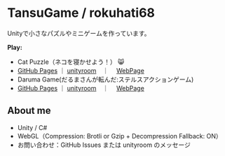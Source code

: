 # TansuGame / rokuhati68

Unityで小さなパズルやミニゲームを作っています。

**Play:**  
 - Cat Puzzle（ネコを寝かせよう！）  😸
-  [GitHub Pages](https://rokuhati68.github.io/Cat-Puzzle-Game/) ｜ [unityroom](https://unityroom.com/games/cat_puzzle)　｜　 [WebPage](https://github.com/rokuhati68/Cat-Puzzle-Game)
-  Daruma Game(だるまさんが転んだ:ステルスアクションゲーム)
-  [GitHub Pages](https://rokuhati68.github.io/Daruma-Action-Game/) ｜ [unityroom](https://unityroom.com/games/darumagame)　｜　 [WebPage](https://github.com/rokuhati68/Daruma-Action-Game)

## About me
- Unity / C#
- WebGL（Compression: Brotli or Gzip + Decompression Fallback: ON）
- お問い合わせ：GitHub Issues または unityroom のメッセージ

<!-- バッジ例（任意）
![Unity](https://img.shields.io/badge/Unity-202x.x-000?logo=unity)
![WebGL](https://img.shields.io/badge/WebGL-Playable-orange)
-->
